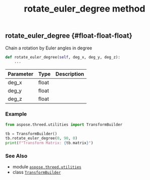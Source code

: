 ﻿---
title: rotate_euler_degree method
second_title: Aspose.3D for Python via .NET API References
description: 
type: docs
weight: 90
url: /python-net/aspose.threed.utilities/transformbuilder/rotate_euler_degree/
is_root: false
---

## rotate_euler_degree {#float-float-float}

Chain a rotation by Euler angles in degree



```python
def rotate_euler_degree(self, deg_x, deg_y, deg_z):
    ...
```


| Parameter | Type | Description |
| :- | :- | :- |
| deg_x | float |  |
| deg_y | float |  |
| deg_z | float |  |

### Example 


```python
from aspose.threed.utilities import TransformBuilder

tb = TransformBuilder()
tb.rotate_euler_degree(0, 90, 0)
print(f"Transform Matrix: {tb.matrix}")

```



### See Also
* module [`aspose.threed.utilities`](../../)
* class [`TransformBuilder`](/3d/python-net/aspose.threed.utilities/transformbuilder)
